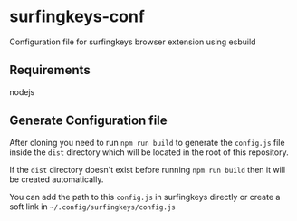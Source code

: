 # surfingkeys-conf

Configuration file for surfingkeys browser extension using esbuild

## Requirements

nodejs

## Generate Configuration file

After cloning you need to run `npm run build` to generate the `config.js` file inside the `dist` directory which will be located in the root of this repository.

If the `dist` directory doesn't exist before running `npm run build` then it will be created automatically.

You can add the path to this `config.js` in surfingkeys directly or create a soft link in `~/.config/surfingkeys/config.js`
